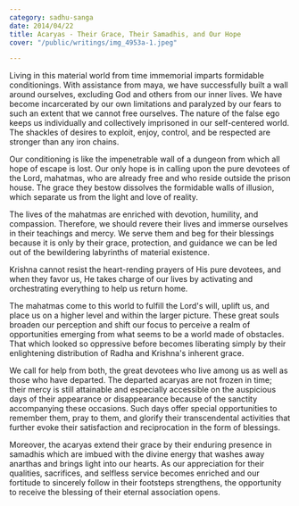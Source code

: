 ```yaml
---
category: sadhu-sanga
date: 2014/04/22
title: Acaryas - Their Grace, Their Samadhis, and Our Hope
cover: "/public/writings/img_4953a-1.jpeg"

---
```

Living in this material world from time immemorial imparts formidable conditionings. With assistance from maya, we have successfully built a wall around ourselves, excluding God and others from our inner lives. We have become incarcerated by our own limitations and paralyzed by our fears to such an extent that we cannot free ourselves. The nature of the false ego keeps us individually and collectively imprisoned in our self-centered world. The shackles of desires to exploit, enjoy, control, and be respected are stronger than any iron chains.

Our conditioning is like the impenetrable wall of a dungeon from which all hope of escape is lost. Our only hope is in calling upon the pure devotees of the Lord, mahatmas, who are already free and who reside outside the prison house. The grace they bestow dissolves the formidable walls of illusion, which separate us from the light and love of reality.

The lives of the mahatmas are enriched with devotion, humility, and compassion. Therefore, we should revere their lives and immerse ourselves in their teachings and mercy. We serve them and beg for their blessings because it is only by their grace, protection, and guidance we can be led out of the bewildering labyrinths of material existence.

Krishna cannot resist the heart-rending prayers of His pure devotees, and when they favor us, He takes charge of our lives by activating and orchestrating everything to help us return home.

The mahatmas come to this world to fulfill the Lord's will, uplift us, and place us on a higher level and within the larger picture. These great souls broaden our perception and shift our focus to perceive a realm of opportunities emerging from what seems to be a world made of obstacles. That which looked so oppressive before becomes liberating simply by their enlightening distribution of Radha and Krishna's inherent grace.

We call for help from both, the great devotees who live among us as well as those who have departed. The departed acaryas are not frozen in time; their mercy is still attainable and especially accessible on the auspicious days of their appearance or disappearance because of the sanctity accompanying these occasions. Such days offer special opportunities to remember them, pray to them, and glorify their transcendental activities that further evoke their satisfaction and reciprocation in the form of blessings.

Moreover, the acaryas extend their grace by their enduring presence in samadhis which are imbued with the divine energy that washes away anarthas and brings light into our hearts. As our appreciation for their qualities, sacrifices, and selfless service becomes enriched and our fortitude to sincerely follow in their footsteps strengthens, the opportunity to receive the blessing of their eternal association opens.